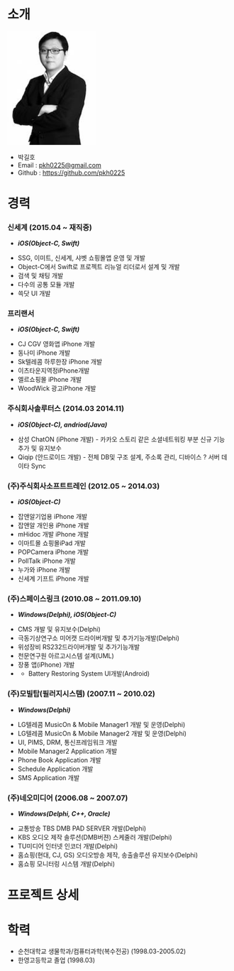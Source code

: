 # 소개

<img alt="깃헙 프로필 사진" src="https://github.com/pkh0225/resume/blob/master/%EB%82%B4%EC%82%AC%EC%A7%84.jpg" width="200">

* 박길호
* Email : pkh0225@gmail.com
* Github : https://github.com/pkh0225


# 경력
### 신세계 (2015.04 ~ 재직중)
* ***iOS(Object-C, Swift)***
- SSG, 이미트, 신세계, 샤벳 쇼핑몰앱 운영 및 개발 
- Object-C에서 Swift로 프로젝트 리뉴얼 리더로서 설계 및 개발 
- 검색 및 채팅 개발 
- 다수의 공통 모듈 개발 
- 쓱닷 UI 개발

### 프리랜서
* ***iOS(Object-C, Swift)***
- CJ CGV 영화앱 iPhone 개발 
- 동나미 iPhone 개발
- Sk텔레콤 하루한장 iPhone 개발
- 이츠타운지역정iPhone개발
- 엘르쇼핑몰 iPhone 개발
- WoodWick 광고iPhone 개발 

### 주식회사솔루터스 (2014.03  2014.11)    
* ***iOS(Object-C), andriod(Java)***
- 삼성 ChatON (iPhone 개발) - 카카오 스토리 같은 소셜네트워킹 부분 신규 기능 추가 및 유지보수
- Qiqip (안드로이드 개발) - 전체 DB및 구조 설계, 주소록 관리, 디바이스 ? 서버 데이타 Sync

### (주)주식회사소프트트레인 (2012.05 ~ 2014.03)  
* ***iOS(Object-C)***
- 잡앤알기업용 iPhone 개발
- 잡앤알 개인용 iPhone 개발
- mHidoc 개발 iPhone 개발
- 이마트몰 쇼핑몰iPad 개발
- POPCamera iPhone 개발
- PollTalk iPhone 개발
- 누가와 iPhone 개발
- 신세계 기프트 iPhone 개발 

### (주)스페이스링크 (2010.08 ~ 2011.09.10) 
* ***Windows(Delphi), iOS(Object-C)***
- CMS 개발 및 유지보수(Delphi)
- 극동기상연구소 미어캣 드라이버개발 및 추가기능개발(Delphi)
- 위성장비 RS232드라이버개발 및 추가기능개발
- 천문연구원 아르고시스템 설계(UML)
- 장풍 앱(iPhone) 개발
- * Battery Restoring System UI개발(Android)

### (주)모빌탑(필러지시스템) (2007.11 ~ 2010.02)  
* ***Windows(Delphi)***
- LG텔레콤 MusicOn & Mobile Manager1 개발 및 운영(Delphi)
- LG텔레콤 MusicOn & Mobile Manager2 개발 및 운영(Delphi)
- UI, PIMS, DRM, 통신프레임워크 개발
- Mobile Manager2 Application 개발
- Phone Book Application 개발
- Schedule Application 개발
- SMS Application 개발


### (주)네오미디어 (2006.08 ~ 2007.07)  
* ***Windows(Delphi, C++, Oracle)***
- 교통방송 TBS DMB PAD SERVER 개발(Delphi)
- KBS 오디오 제작 솔루션(DMB버젼) 스케줄러 개발(Delphi)
- TU미디어 인터넷 인코더 개발(Delphi)
- 홈쇼핑(현대, CJ, GS) 오디오방송 제작, 송출솔루션 유지보수(Delphi)
- 홈쇼핑 모니터링 시스템 개발(Delphi)



# 프로젝트 상세
    
    
    
    


# 학력
* 순천대학교 생물학과/컴퓨터과학(복수전공) (1998.03-2005.02)
* 한영고등학교 졸업 (1998.03)

